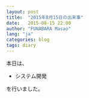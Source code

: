 ```yaml
---
layout: post
title:  "2015年8月15日の出来事"
date:   2015-08-15 22:00
author: "FUNABARA Masao"
lang: "ja"
categories: blog
tags: diary
---
```


本日は、

* システム開発

を行いました。
